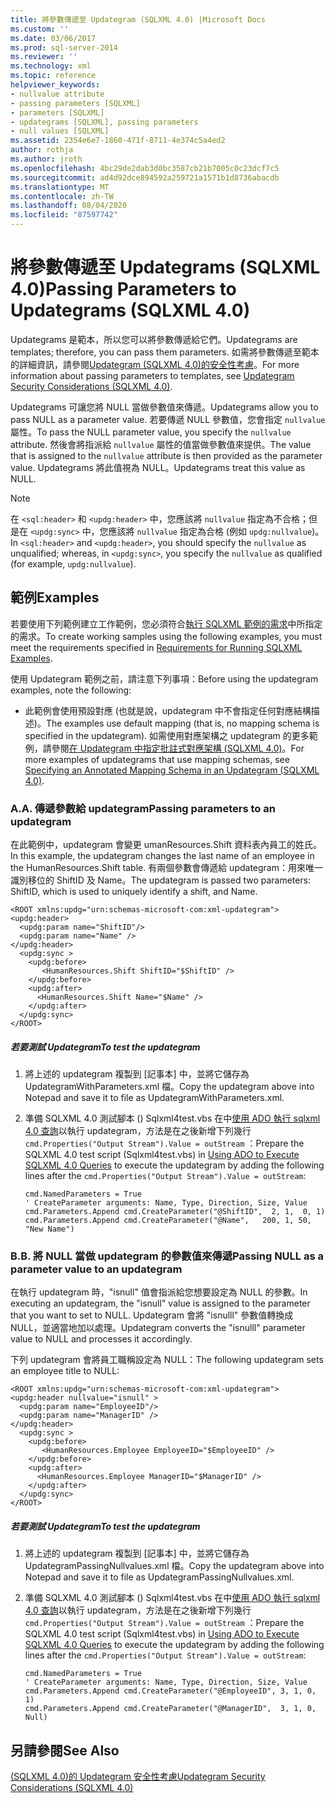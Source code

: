 ```yaml
---
title: 將參數傳遞至 Updategram (SQLXML 4.0) |Microsoft Docs
ms.custom: ''
ms.date: 03/06/2017
ms.prod: sql-server-2014
ms.reviewer: ''
ms.technology: xml
ms.topic: reference
helpviewer_keywords:
- nullvalue attribute
- passing parameters [SQLXML]
- parameters [SQLXML]
- updategrams [SQLXML], passing parameters
- null values [SQLXML]
ms.assetid: 2354e6e7-1860-471f-8711-4e374c5a4ed2
author: rothja
ms.author: jroth
ms.openlocfilehash: 4bc29de2dab3d0bc3587cb21b7005c0c23dcf7c5
ms.sourcegitcommit: ad4d92dce894592a259721a1571b1d8736abacdb
ms.translationtype: MT
ms.contentlocale: zh-TW
ms.lasthandoff: 08/04/2020
ms.locfileid: "87597742"
---
```

# <a name="passing-parameters-to-updategrams-sqlxml-40"></a><span data-ttu-id="2c1e2-102">將參數傳遞至 Updategrams (SQLXML 4.0)</span><span class="sxs-lookup"><span data-stu-id="2c1e2-102">Passing Parameters to Updategrams (SQLXML 4.0)</span></span>
  <span data-ttu-id="2c1e2-103">Updategrams 是範本，所以您可以將參數傳遞給它們。</span><span class="sxs-lookup"><span data-stu-id="2c1e2-103">Updategrams are templates; therefore, you can pass them parameters.</span></span> <span data-ttu-id="2c1e2-104">如需將參數傳遞至範本的詳細資訊，請參閱[Updategram &#40;SQLXML 4.0&#41;的安全性考慮](../security/updategram-security-considerations-sqlxml-4-0.md)。</span><span class="sxs-lookup"><span data-stu-id="2c1e2-104">For more information about passing parameters to templates, see [Updategram Security Considerations &#40;SQLXML 4.0&#41;](../security/updategram-security-considerations-sqlxml-4-0.md).</span></span>  
  
 <span data-ttu-id="2c1e2-105">Updategrams 可讓您將 NULL 當做參數值來傳遞。</span><span class="sxs-lookup"><span data-stu-id="2c1e2-105">Updategrams allow you to pass NULL as a parameter value.</span></span> <span data-ttu-id="2c1e2-106">若要傳遞 NULL 參數值，您會指定 `nullvalue` 屬性。</span><span class="sxs-lookup"><span data-stu-id="2c1e2-106">To pass the NULL parameter value, you specify the `nullvalue` attribute.</span></span> <span data-ttu-id="2c1e2-107">然後會將指派給 `nullvalue` 屬性的值當做參數值來提供。</span><span class="sxs-lookup"><span data-stu-id="2c1e2-107">The value that is assigned to the `nullvalue` attribute is then provided as the parameter value.</span></span> <span data-ttu-id="2c1e2-108">Updategrams 將此值視為 NULL。</span><span class="sxs-lookup"><span data-stu-id="2c1e2-108">Updategrams treat this value as NULL.</span></span>  
  
> [!NOTE]  
>  <span data-ttu-id="2c1e2-109">在 `<sql:header>` 和 `<updg:header>` 中，您應該將 `nullvalue` 指定為不合格；但是在 `<updg:sync>` 中，您應該將 `nullvalue` 指定為合格 (例如 `updg:nullvalue`)。</span><span class="sxs-lookup"><span data-stu-id="2c1e2-109">In `<sql:header>` and `<updg:header>`, you should specify the `nullvalue` as unqualified; whereas, in `<updg:sync>`, you specify the `nullvalue` as qualified (for example, `updg:nullvalue`).</span></span>  
  
## <a name="examples"></a><span data-ttu-id="2c1e2-110">範例</span><span class="sxs-lookup"><span data-stu-id="2c1e2-110">Examples</span></span>  
 <span data-ttu-id="2c1e2-111">若要使用下列範例建立工作範例，您必須符合[執行 SQLXML 範例的需求](../../sqlxml/requirements-for-running-sqlxml-examples.md)中所指定的需求。</span><span class="sxs-lookup"><span data-stu-id="2c1e2-111">To create working samples using the following examples, you must meet the requirements specified in [Requirements for Running SQLXML Examples](../../sqlxml/requirements-for-running-sqlxml-examples.md).</span></span>  
  
 <span data-ttu-id="2c1e2-112">使用 Updategram 範例之前，請注意下列事項：</span><span class="sxs-lookup"><span data-stu-id="2c1e2-112">Before using the updategram examples, note the following:</span></span>  
  
-   <span data-ttu-id="2c1e2-113">此範例會使用預設對應 (也就是說，updategram 中不會指定任何對應結構描述)。</span><span class="sxs-lookup"><span data-stu-id="2c1e2-113">The examples use default mapping (that is, no mapping schema is specified in the updategram).</span></span> <span data-ttu-id="2c1e2-114">如需使用對應架構之 updategram 的更多範例，請參閱[在 Updategram 中指定批註式對應架構 &#40;SQLXML 4.0&#41;](specifying-an-annotated-mapping-schema-in-an-updategram-sqlxml-4-0.md)。</span><span class="sxs-lookup"><span data-stu-id="2c1e2-114">For more examples of updategrams that use mapping schemas, see [Specifying an Annotated Mapping Schema in an Updategram &#40;SQLXML 4.0&#41;](specifying-an-annotated-mapping-schema-in-an-updategram-sqlxml-4-0.md).</span></span>  
  
### <a name="a-passing-parameters-to-an-updategram"></a><span data-ttu-id="2c1e2-115">A.</span><span class="sxs-lookup"><span data-stu-id="2c1e2-115">A.</span></span> <span data-ttu-id="2c1e2-116">傳遞參數給 updategram</span><span class="sxs-lookup"><span data-stu-id="2c1e2-116">Passing parameters to an updategram</span></span>  
 <span data-ttu-id="2c1e2-117">在此範例中，updategram 會變更 umanResources.Shift 資料表內員工的姓氏。</span><span class="sxs-lookup"><span data-stu-id="2c1e2-117">In this example, the updategram changes the last name of an employee in the HumanResources.Shift table.</span></span> <span data-ttu-id="2c1e2-118">有兩個參數會傳遞給 updategram：用來唯一識別移位的 ShiftID 及 Name。</span><span class="sxs-lookup"><span data-stu-id="2c1e2-118">The updategram is passed two parameters: ShiftID, which is used to uniquely identify a shift, and Name.</span></span>  
  
```  
<ROOT xmlns:updg="urn:schemas-microsoft-com:xml-updategram">  
<updg:header>  
  <updg:param name="ShiftID"/>  
  <updg:param name="Name" />  
</updg:header>  
  <updg:sync >  
    <updg:before>  
       <HumanResources.Shift ShiftID="$ShiftID" />  
    </updg:before>  
    <updg:after>  
      <HumanResources.Shift Name="$Name" />  
    </updg:after>  
  </updg:sync>  
</ROOT>  
```  
  
##### <a name="to-test-the-updategram"></a><span data-ttu-id="2c1e2-119">若要測試 Updategram</span><span class="sxs-lookup"><span data-stu-id="2c1e2-119">To test the updategram</span></span>  
  
1.  <span data-ttu-id="2c1e2-120">將上述的 updategram 複製到 [記事本] 中，並將它儲存為 UpdategramWithParameters.xml 檔。</span><span class="sxs-lookup"><span data-stu-id="2c1e2-120">Copy the updategram above into Notepad and save it to file as UpdategramWithParameters.xml.</span></span>  
  
2.  <span data-ttu-id="2c1e2-121">準備 SQLXML 4.0 測試腳本 () Sqlxml4test.vbs 在中[使用 ADO 執行 sqlxml 4.0 查詢](../../sqlxml/using-ado-to-execute-sqlxml-4-0-queries.md)以執行 updategram，方法是在之後新增下列幾行 `cmd.Properties("Output Stream").Value = outStream` ：</span><span class="sxs-lookup"><span data-stu-id="2c1e2-121">Prepare the SQLXML 4.0 test script (Sqlxml4test.vbs) in [Using ADO to Execute SQLXML 4.0 Queries](../../sqlxml/using-ado-to-execute-sqlxml-4-0-queries.md) to execute the updategram by adding the following lines after the `cmd.Properties("Output Stream").Value = outStream`:</span></span>  
  
    ```  
    cmd.NamedParameters = True  
    ' CreateParameter arguments: Name, Type, Direction, Size, Value  
    cmd.Parameters.Append cmd.CreateParameter("@ShiftID",  2, 1,  0, 1)  
    cmd.Parameters.Append cmd.CreateParameter("@Name",   200, 1, 50, "New Name")  
    ```  
  
### <a name="b-passing-null-as-a-parameter-value-to-an-updategram"></a><span data-ttu-id="2c1e2-122">B.</span><span class="sxs-lookup"><span data-stu-id="2c1e2-122">B.</span></span> <span data-ttu-id="2c1e2-123">將 NULL 當做 updategram 的參數值來傳遞</span><span class="sxs-lookup"><span data-stu-id="2c1e2-123">Passing NULL as a parameter value to an updategram</span></span>  
 <span data-ttu-id="2c1e2-124">在執行 updategram 時，"isnull" 值會指派給您想要設定為 NULL 的參數。</span><span class="sxs-lookup"><span data-stu-id="2c1e2-124">In executing an updategram, the "isnull" value is assigned to the parameter that you want to set to NULL.</span></span> <span data-ttu-id="2c1e2-125">Updategram 會將 "isnulll" 參數值轉換成 NULL，並適當地加以處理。</span><span class="sxs-lookup"><span data-stu-id="2c1e2-125">Updategram converts the "isnulll" parameter value to NULL and processes it accordingly.</span></span>  
  
 <span data-ttu-id="2c1e2-126">下列 updategram 會將員工職稱設定為 NULL：</span><span class="sxs-lookup"><span data-stu-id="2c1e2-126">The following updategram sets an employee title to NULL:</span></span>  
  
```  
<ROOT xmlns:updg="urn:schemas-microsoft-com:xml-updategram">  
<updg:header nullvalue="isnull" >  
  <updg:param name="EmployeeID"/>  
  <updg:param name="ManagerID" />  
</updg:header>  
  <updg:sync >  
    <updg:before>  
       <HumanResources.Employee EmployeeID="$EmployeeID" />  
    </updg:before>  
    <updg:after>  
      <HumanResources.Employee ManagerID="$ManagerID" />  
    </updg:after>  
  </updg:sync>  
</ROOT>  
```  
  
##### <a name="to-test-the-updategram"></a><span data-ttu-id="2c1e2-127">若要測試 Updategram</span><span class="sxs-lookup"><span data-stu-id="2c1e2-127">To test the updategram</span></span>  
  
1.  <span data-ttu-id="2c1e2-128">將上述的 updategram 複製到 [記事本] 中，並將它儲存為 UpdategramPassingNullvalues.xml 檔。</span><span class="sxs-lookup"><span data-stu-id="2c1e2-128">Copy the updategram above into Notepad and save it to file as UpdategramPassingNullvalues.xml.</span></span>  
  
2.  <span data-ttu-id="2c1e2-129">準備 SQLXML 4.0 測試腳本 () Sqlxml4test.vbs 在中[使用 ADO 執行 sqlxml 4.0 查詢](../../sqlxml/using-ado-to-execute-sqlxml-4-0-queries.md)以執行 updategram，方法是在之後新增下列幾行 `cmd.Properties("Output Stream").Value = outStream` ：</span><span class="sxs-lookup"><span data-stu-id="2c1e2-129">Prepare the SQLXML 4.0 test script (Sqlxml4test.vbs) in [Using ADO to Execute SQLXML 4.0 Queries](../../sqlxml/using-ado-to-execute-sqlxml-4-0-queries.md) to execute the updategram by adding the following lines after the `cmd.Properties("Output Stream").Value = outStream`:</span></span>  
  
    ```  
    cmd.NamedParameters = True  
    ' CreateParameter arguments: Name, Type, Direction, Size, Value   
    cmd.Parameters.Append cmd.CreateParameter("@EmployeeID", 3, 1, 0, 1)  
    cmd.Parameters.Append cmd.CreateParameter("@ManagerID",  3, 1, 0, Null)  
    ```  
  
## <a name="see-also"></a><span data-ttu-id="2c1e2-130">另請參閱</span><span class="sxs-lookup"><span data-stu-id="2c1e2-130">See Also</span></span>  
 [<span data-ttu-id="2c1e2-131">&#40;SQLXML 4.0&#41;的 Updategram 安全性考慮</span><span class="sxs-lookup"><span data-stu-id="2c1e2-131">Updategram Security Considerations &#40;SQLXML 4.0&#41;</span></span>](../security/updategram-security-considerations-sqlxml-4-0.md)  
  
  
